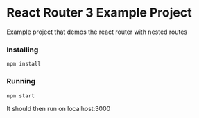 # React Router 3 Example Project 

Example project that demos the react router with nested routes

### Installing 
`npm install`

### Running
`npm start`


It should then run on localhost:3000

